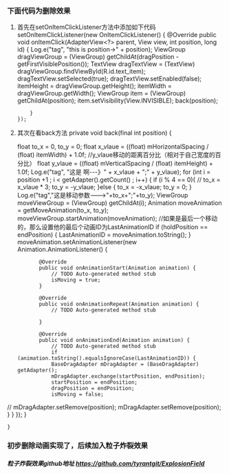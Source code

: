 
### 下面代码为删除效果
 1. 首先在setOnItemClickListener方法中添加如下代码
  setOnItemClickListener(new OnItemClickListener() {
            @Override
            public void onItemClick(AdapterView<?> parent, View view, int position, long id) {
                Log.e("tag", "this is position->" + position);
                ViewGroup dragViewGroup = (ViewGroup) getChildAt(dragPosition - getFirstVisiblePosition());
                TextView dragTextView = (TextView) dragViewGroup.findViewById(R.id.text_item);
                dragTextView.setSelected(true);
                dragTextView.setEnabled(false);
                itemHeight = dragViewGroup.getHeight();
                itemWidth = dragViewGroup.getWidth();
                ViewGroup item = (ViewGroup) getChildAt(position);
                item.setVisibility(View.INVISIBLE);
                back(position);

            }
        });
  2. 其次在看back方法
    private void back(final int position) {

        float to_x = 0, to_y = 0;
        float x_vlaue = ((float) mHorizontalSpacing / (float) itemWidth) + 1.0f;
        //y_vlaue移动的距离百分比（相对于自己宽度的百分比）
        float y_vlaue = ((float) mVerticalSpacing / (float) itemHeight) + 1.0f;
        Log.e("tag", "这是  啊---》" + x_vlaue + ";" + y_vlaue);
        for (int i = position +1 ; i < getAdapter().getCount() ; i++) {
            if (i  % 4 == 0){
                //
                to_x = x_vlaue * 3;
                to_y = -y_vlaue;
            }else {
                to_x = -x_vlaue;
                to_y = 0;
            }
            Log.e("tag","这是移动参数--->"+to_x+";"+to_y);
            ViewGroup moveViewGroup = (ViewGroup) getChildAt(i);
            Animation moveAnimation = getMoveAnimation(to_x, to_y);
            moveViewGroup.startAnimation(moveAnimation);
            //如果是最后一个移动的，那么设置他的最后个动画ID为LastAnimationID
            if (holdPosition == endPosition) {
                LastAnimationID = moveAnimation.toString();
            }
            moveAnimation.setAnimationListener(new Animation.AnimationListener() {

                @Override
                public void onAnimationStart(Animation animation) {
                    // TODO Auto-generated method stub
                    isMoving = true;
                }

                @Override
                public void onAnimationRepeat(Animation animation) {
                    // TODO Auto-generated method stub

                }

                @Override
                public void onAnimationEnd(Animation animation) {
                    // TODO Auto-generated method stub
                    if (animation.toString().equalsIgnoreCase(LastAnimationID)) {
                    BaseDragAdapter mDragAdapter = (BaseDragAdapter) getAdapter();
                    mDragAdapter.exchange(startPosition, endPosition);
                    startPosition = endPosition;
                    dragPosition = endPosition;
                    isMoving = false;
//                        mDragAdapter.setRemove(position);
                        mDragAdapter.setRemove(position);
                    }
                }
            });
        }

    }
    
    
### 初步删除动画实现了，后续加入粒子炸裂效果

##### 粒子炸裂效果github地址 https://github.com/tyrantgit/ExplosionField
